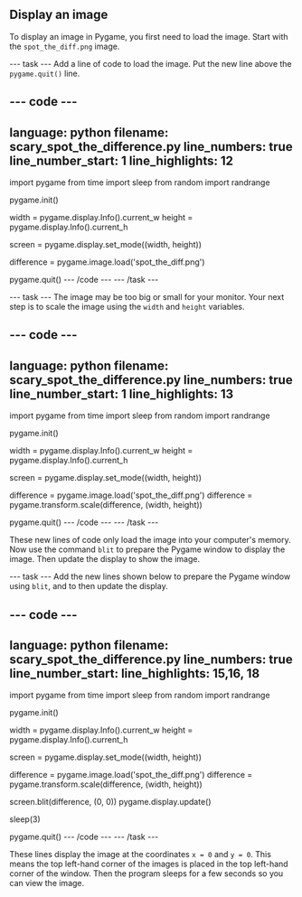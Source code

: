 ## Display an image

To display an image in Pygame, you first need to load the image. Start with the `spot_the_diff.png` image.

--- task ---
Add a line of code to load the image. Put the new line above the `pygame.quit()` line.

--- code ---
---
language: python
filename: scary_spot_the_difference.py
line_numbers: true
line_number_start: 1
line_highlights: 12
---
import pygame
from time import sleep
from random import randrange

pygame.init()

width = pygame.display.Info().current_w
height = pygame.display.Info().current_h

screen = pygame.display.set_mode((width, height))

difference = pygame.image.load('spot_the_diff.png')

pygame.quit()
--- /code ---
--- /task ---

--- task ---
The image may be too big or small for your monitor. Your next step is to scale the image using the `width` and `height` variables.

--- code ---
---
language: python
filename: scary_spot_the_difference.py
line_numbers: true
line_number_start: 1
line_highlights: 13
---
import pygame
from time import sleep
from random import randrange

pygame.init()

width = pygame.display.Info().current_w
height = pygame.display.Info().current_h

screen = pygame.display.set_mode((width, height))

difference = pygame.image.load('spot_the_diff.png')
difference = pygame.transform.scale(difference, (width, height))

pygame.quit()
--- /code ---
--- /task ---
	
These new lines of code only load the image into your computer's memory. Now use the command `blit` to prepare the Pygame window to display the image. Then update the display to show the image.

--- task ---
Add the new lines shown below to prepare the Pygame window using `blit`, and to then update the display.

--- code ---
---
language: python
filename: scary_spot_the_difference.py
line_numbers: true
line_number_start: 
line_highlights: 15,16, 18
---
import pygame
from time import sleep
from random import randrange

pygame.init()

width = pygame.display.Info().current_w
height = pygame.display.Info().current_h

screen = pygame.display.set_mode((width, height))

difference = pygame.image.load('spot_the_diff.png')
difference = pygame.transform.scale(difference, (width, height))

screen.blit(difference, (0, 0))
pygame.display.update()

sleep(3)

pygame.quit()
--- /code ---
--- /task ---
	
These lines display the image at the coordinates `x = 0` and `y = 0`. This means the top left-hand corner of the images is placed in the top left-hand corner of the window. Then the program sleeps for a few seconds so you can view the image.

